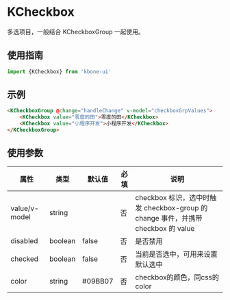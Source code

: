 # KCheckbox

多选项目，一般结合 KCheckboxGroup 一起使用。

## 使用指南

```js
import {KCheckbox} from 'kbone-ui'
```

## 示例

```html
<KCheckboxGroup @change="handleChange" v-model="checkboxGrpValues">
    <KCheckbox value="零度的田">零度的田</KCheckbox> 
    <KCheckbox value="小程序开发">小程序开发</KCheckbox> 
</KCheckboxGroup>
```

## 使用参数

| 属性 | 类型 | 默认值 | 必填 | 说明 | 
| ---- | ---- | ------ | -------- | ---- |
| value/v-model | string |  | 否 | checkbox 标识，选中时触发 checkbox-group 的 change 事件，并携带 checkbox  的 value | 
| disabled | boolean | false | 否 | 是否禁用 | 
| checked | boolean | false | 否 | 当前是否选中，可用来设置默认选中 | 
| color | string | #09BB07 | 否 | checkbox的颜色，同css的color | 